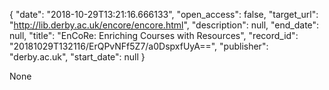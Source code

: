 {
  "date": "2018-10-29T13:21:16.666133", 
  "open_access": false, 
  "target_url": "http://lib.derby.ac.uk/encore/encore.html", 
  "description": null, 
  "end_date": null, 
  "title": "EnCoRe: Enriching Courses with Resources", 
  "record_id": "20181029T132116/ErQPvNFf5Z7/a0DspxfUyA==", 
  "publisher": "derby.ac.uk", 
  "start_date": null
}

None